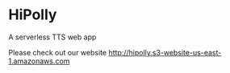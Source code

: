 # HiPolly
A serverless TTS web app

Please check out our website http://hipolly.s3-website-us-east-1.amazonaws.com
